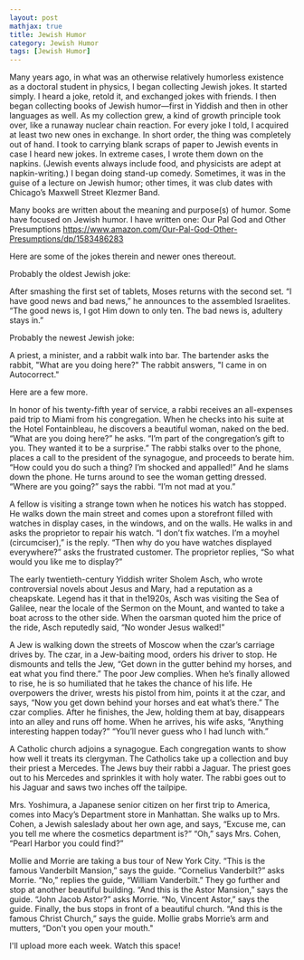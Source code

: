 ```yaml
---
layout: post
mathjax: true
title: Jewish Humor
category: Jewish Humor
tags: [Jewish Humor]
---
```



Many years ago, in what was an otherwise relatively humorless existence as a doctoral student in physics, I began collecting Jewish jokes. It started simply. I heard a joke, retold it, and exchanged jokes with friends. I then began collecting books of Jewish humor—first in Yiddish and then in other languages as well. As my collection grew, a kind of growth principle took over, like a runaway nuclear chain reaction. For every joke I told, I acquired at least two new ones in exchange. In short order, the thing was completely out of hand. I took to carrying blank scraps of paper to Jewish events in case I heard new jokes. In extreme cases, I wrote them down on the napkins. (Jewish events always include food, and physicists are adept at napkin-writing.) I began doing stand-up comedy. Sometimes, it was in the guise of a lecture on Jewish humor; other times, it was club dates with Chicago’s Maxwell Street Klezmer Band. 

Many books are written about the meaning and purpose(s) of humor. Some have focused on Jewish humor. I have written one: 
Our Pal God and Other Presumptions
https://www.amazon.com/Our-Pal-God-Other-Presumptions/dp/1583486283

Here are some of the jokes therein and newer ones thereout.

Probably the oldest Jewish joke:

After smashing the first set of tablets, Moses returns with the second set.
“I have good news and bad news,” he announces to the assembled Israelites. “The good news is, I got Him down to only ten. The bad news is, adultery stays in.”

Probably the newest Jewish joke:

A priest, a minister, and a rabbit walk into  bar.  The bartender asks the rabbit, "What are you doing here?" The rabbit answers, "I came in on Autocorrect."

Here are a few more.

In honor of his twenty-fifth year of service, a rabbi receives an all-expenses paid trip to Miami from his congregation. When he checks into his suite at the Hotel Fontainbleau, he discovers a beautiful woman, naked on the bed.
“What are you doing here?” he asks.
“I’m part of the congregation’s gift to you. They wanted it to be a surprise.”
The rabbi stalks over to the phone, places a call to the president of the synagogue, and proceeds to berate him. “How could you do such a thing? I’m shocked and appalled!” And he slams down the phone.
He turns around to see the woman getting dressed. “Where are you going?” says the rabbi. “I’m not mad at you.”

A fellow is visiting a strange town when he notices his watch has stopped. He walks down the main street and comes upon a storefront filled with watches in display cases, in the windows, and on the walls. He walks in and asks the proprietor to repair his watch.
“I don’t fix watches. I’m a moyhel (circumciser),” is the reply.
“Then why do you have watches displayed everywhere?” asks the frustrated customer.
The proprietor replies, “So what would you like me to display?”

The early twentieth-century Yiddish writer Sholem Asch, who wrote controversial novels about Jesus and Mary, had a reputation as a cheapskate. Legend has it that in the1920s, Asch was visiting the Sea of Galilee, near the locale of the Sermon on the Mount, and wanted to take a boat across to the other side. When the oarsman quoted him the price of the ride, Asch reputedly said, “No wonder Jesus walked!”

A Jew is walking down the streets of Moscow when the czar’s carriage drives by. The czar, in a Jew-baiting mood, orders his driver to stop. He dismounts and tells the Jew, “Get down in the gutter behind my horses, and eat what you find there.”
The poor Jew complies. When he’s finally allowed to rise, he is so humiliated that he takes the chance of his life. He overpowers the driver, wrests his pistol from him, points it at the czar, and says, “Now you get down behind your horses and eat what’s there.” The czar complies. After he finishes, the Jew, holding them at bay, disappears into an alley and runs off home.
When he arrives, his wife asks, “Anything interesting happen today?”
“You’ll never guess who I had lunch with.”

A Catholic church adjoins a synagogue. Each congregation wants to show how well it treats its clergyman. The Catholics take up a collection and buy their priest a Mercedes. The Jews buy their rabbi a Jaguar. The priest goes out to his Mercedes and sprinkles it with holy water. The rabbi goes out to his Jaguar and saws two inches off the tailpipe.

Mrs. Yoshimura, a Japanese senior citizen on her first trip to America, comes into Macy’s Department store in Manhattan. She walks up to Mrs. Cohen, a Jewish saleslady about her own age, and says, “Excuse me, can you tell me where the cosmetics department is?”
“Oh,” says Mrs. Cohen, “Pearl Harbor you could find?”

Mollie and Morrie are taking a bus tour of New York City.
“This is the famous Vanderbilt Mansion,” says the guide.
“Cornelius Vanderbilt?” asks Morrie.
“No,” replies the guide, “William Vanderbilt.”
They go further and stop at another beautiful building.
“And this is the Astor Mansion,” says the guide.
“John Jacob Astor?” asks Morrie.
“No, Vincent Astor,” says the guide.
Finally, the bus stops in front of a beautiful church.
“And this is the famous Christ Church,” says the guide.
Mollie grabs Morrie’s arm and mutters, “Don't you open your mouth."


I'll upload more each week. Watch this space!  




















